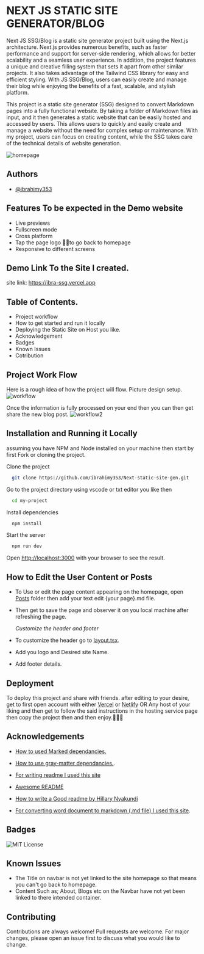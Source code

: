 
# NEXT JS STATIC SITE GENERATOR/BLOG

Next JS SSG/Blog is a static site generator project built using the Next.js architecture. Next.js provides numerous benefits, such as faster performance and support for server-side rendering, which allows for better scalability and a seamless user experience. In addition, the project features a unique and creative filling system that sets it apart from other similar projects. It also takes advantage of the Tailwind CSS library for easy and efficient styling. With JS SSG/Blog, users can easily create and manage their blog while enjoying the benefits of a fast, scalable, and stylish platform.

This project is a static site generator (SSG) designed to convert Markdown pages into a fully functional website. By taking a folder of Markdown files as input, and it then generates a static website that can be easily hosted and accessed by users. This allows users to quickly and easily create and manage a website without the need for complex setup or maintenance. With my project, users can focus on creating content, while the SSG takes care of the technical details of website generation.

![homepage](https://user-images.githubusercontent.com/85551204/219710394-a5967780-118d-4554-ac99-b9938420599e.JPG)
## Authors

- [@ibrahimy353](https://ibrahim-yusuf.netlify.app)


## Features To be expected in the Demo website 

- Live previews
- Fullscreen mode
- Cross platform
- Tap the page logo 💎💎to go back to homepage
- Responsive to different screens

## Demo Link To the Site I created.

site link: https://ibra-ssg.vercel.app


## Table of Contents.

* Project workflow
* How to get started and run it locally
* Deploying the Static Site on Host you like.
* Acknowledgement
* Badges
* Known Issues
* Cotribution

## Project Work Flow

Here is a rough idea of how the project will flow. Picture design setup.
  ![workflow](https://user-images.githubusercontent.com/85551204/219668894-57f8fb0a-332c-43e4-9784-11a9494b2bc0.JPG)

Once the information is fully processed on your end then you can then get share the new blog post.
![workflow2](https://user-images.githubusercontent.com/85551204/219674838-e7bb1a3c-f52d-4d49-b122-a729a6664e8d.JPG)
## Installation and Running it Locally
assuming you have NPM and Node installed on your machine then start by first Fork or cloning the project.

Clone the project

```bash
  git clone https://github.com/ibrahimy353/Next-static-site-gen.git
```

Go to the project directory using vscode or txt editor you like then

```bash
  cd my-project
```

Install dependencies

```bash
  npm install
```

Start the server

```bash
  npm run dev
```

Open [http://localhost:3000](http://localhost:3000) with your browser to see the result.
## How to Edit the User Content or Posts

* To Use or edit the page content appearing on the homepage, open [Posts](https://github.com/ibrahimy353/Next-static-site-gen/tree/main/posts) folder then add your text edit {your page}.md file. 
* Then get to save the page and observer it on you local machine after refreshing the page.
  
   *Customize the header and footer*
* To customize the header go to [layout.tsx](https://github.com/ibrahimy353/Next-static-site-gen/blob/main/app/layout.tsx). 
* Add you logo and Desired site Name.
* Add footer details.


## Deployment

To deploy this project and share with friends. after editing to your desire, get to first open account with either [Vercel](https://vercel.com) or [Netlify](http://netlify.com/) OR Any host of your liking and then get to follow the said instructions in the hosting service page then copy the project then and then enjoy.🎉🧨✨


## Acknowledgements

 - [How to used Marked dependancies.](https://www.npmjs.com/package/marked)
 - [How to use gray-matter dependancies.](https://github.com/jonschlinkert/gray-matter).
 
 - [For writing readme I used this site](https://readme.so/) 
 - [Awesome README](https://github.com/matiassingers/awesome-readme)
 - [How to write a Good readme by Hillary  Nyakundi](https://www.freecodecamp.org/news/how-to-write-a-good-readme-file/)
 - [For converting word document to  markdown (.md file) I used this site](https://alldocs.app/convert-word-docx-to-markdown).
 

## Badges

![MIT License](https://img.shields.io/badge/License-MIT-green.svg)


## Known Issues

- The Title on navbar is not yet linked to the site homepage so that means you can't go back to homepage.
- Content Such as; About, Blogs etc on the Navbar have not yet been linked to there intended  container.
## Contributing

Contributions are always welcome!
Pull requests are welcome. For major changes, please open an issue first to discuss what you would like to change.
